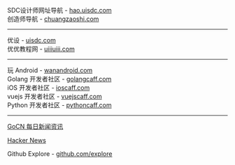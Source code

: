 SDC设计师网址导航 - [hao.uisdc.com](https://hao.uisdc.com/)  
创造师导航 - [chuangzaoshi.com](http://chuangzaoshi.com/)  

---

优设 - [uisdc.com](https://www.uisdc.com/)  
优优教程网 - [uiiiuiii.com](https://uiiiuiii.com/)  

---

玩 Android - [wanandroid.com](http://wanandroid.com/)  
Golang 开发者社区 - [golangcaff.com](https://golangcaff.com/)  
iOS 开发者社区 - [ioscaff.com](https://ioscaff.com/)  
vuejs 开发者社区 - [vuejscaff.com](https://vuejscaff.com/)  
Python 开发者社区 - [pythoncaff.com](https://pythoncaff.com/)  

---

[GoCN 每日新闻资讯](https://gocn.vip/explore/category-14)

[Hacker News](https://news.ycombinator.com/)

Github Explore - [github.com/explore](https://github.com/explore)